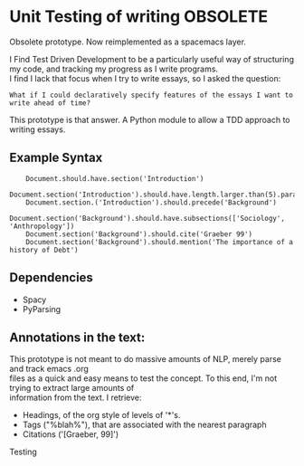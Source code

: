 #  Unit Testing of writing OBSOLETE

Obsolete prototype. Now reimplemented as a spacemacs layer.

I Find Test Driven Development to be a particularly useful way of structuring my code,
and tracking my progress as I write programs.  
I find I lack that focus when I try to write essays, so I asked the question:  

``` 
What if I could declaratively specify features of the essays I want to write ahead of time? 
```
      
This prototype is that answer. A Python module to allow a TDD approach to writing essays.  
    
## Example Syntax
```
    Document.should.have.section('Introduction')
    Document.section('Introduction').should.have.length.larger.than(5).paragraphs
    Document.section.('Introduction').should.precede('Background')
    Document.section('Background').should.have.subsections(['Sociology', 'Anthropology'])
    Document.section('Background').should.cite('Graeber 99')    
    Document.section('Background').should.mention('The importance of a history of Debt') 
```

## Dependencies
- Spacy
- PyParsing

## Annotations in the text:

This prototype is not meant to do massive amounts of NLP, merely parse and track emacs .org  
files as a quick and easy means to test the concept. To this end, I'm not trying to extract large amounts of  
information from the text. I retrieve:
- Headings, of the org style of levels of '*'s.
- Tags ("%blah%"), that are associated with the nearest paragraph
- Citations ('[Graeber, 99]')
    
    
Testing
